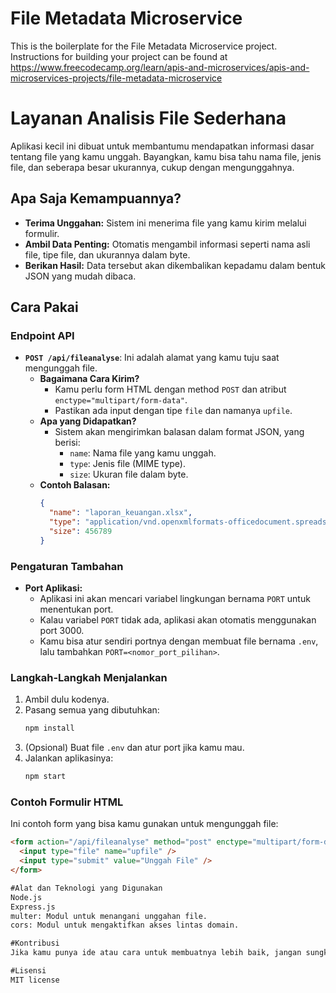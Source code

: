 # File Metadata Microservice

This is the boilerplate for the File Metadata Microservice project. Instructions for building your project can be found at https://www.freecodecamp.org/learn/apis-and-microservices/apis-and-microservices-projects/file-metadata-microservice

# Layanan Analisis File Sederhana

Aplikasi kecil ini dibuat untuk membantumu mendapatkan informasi dasar tentang file yang kamu unggah. Bayangkan, kamu bisa tahu nama file, jenis file, dan seberapa besar ukurannya, cukup dengan mengunggahnya.

## Apa Saja Kemampuannya?

*   **Terima Unggahan:** Sistem ini menerima file yang kamu kirim melalui formulir.
*   **Ambil Data Penting:** Otomatis mengambil informasi seperti nama asli file, tipe file, dan ukurannya dalam byte.
*   **Berikan Hasil:** Data tersebut akan dikembalikan kepadamu dalam bentuk JSON yang mudah dibaca.

## Cara Pakai

### Endpoint API

*   **`POST /api/fileanalyse`**: Ini adalah alamat yang kamu tuju saat mengunggah file.
    *   **Bagaimana Cara Kirim?**
        *   Kamu perlu form HTML dengan method `POST` dan atribut `enctype="multipart/form-data"`.
        *   Pastikan ada input dengan tipe `file` dan namanya `upfile`.
    *   **Apa yang Didapatkan?**
        *   Sistem akan mengirimkan balasan dalam format JSON, yang berisi:
            *   `name`: Nama file yang kamu unggah.
            *   `type`: Jenis file (MIME type).
            *   `size`: Ukuran file dalam byte.
    *   **Contoh Balasan:**
        ```json
        {
          "name": "laporan_keuangan.xlsx",
          "type": "application/vnd.openxmlformats-officedocument.spreadsheetml.sheet",
          "size": 456789
        }
        ```

### Pengaturan Tambahan

*   **Port Aplikasi:**
    *   Aplikasi ini akan mencari variabel lingkungan bernama `PORT` untuk menentukan port.
    *   Kalau variabel `PORT` tidak ada, aplikasi akan otomatis menggunakan port 3000.
    *   Kamu bisa atur sendiri portnya dengan membuat file bernama `.env`, lalu tambahkan `PORT=<nomor_port_pilihan>`.

### Langkah-Langkah Menjalankan

1.  Ambil dulu kodenya.
2.  Pasang semua yang dibutuhkan:
    ```bash
    npm install
    ```
3.  (Opsional) Buat file `.env` dan atur port jika kamu mau.
4.  Jalankan aplikasinya:
    ```bash
    npm start
    ```

### Contoh Formulir HTML

Ini contoh form yang bisa kamu gunakan untuk mengunggah file:

```html
<form action="/api/fileanalyse" method="post" enctype="multipart/form-data">
  <input type="file" name="upfile" />
  <input type="submit" value="Unggah File" />
</form>

#Alat dan Teknologi yang Digunakan
Node.js
Express.js
multer: Modul untuk menangani unggahan file.
cors: Modul untuk mengaktifkan akses lintas domain.

#Kontribusi
Jika kamu punya ide atau cara untuk membuatnya lebih baik, jangan sungkan untuk mengirim pull request.

#Lisensi
MIT license